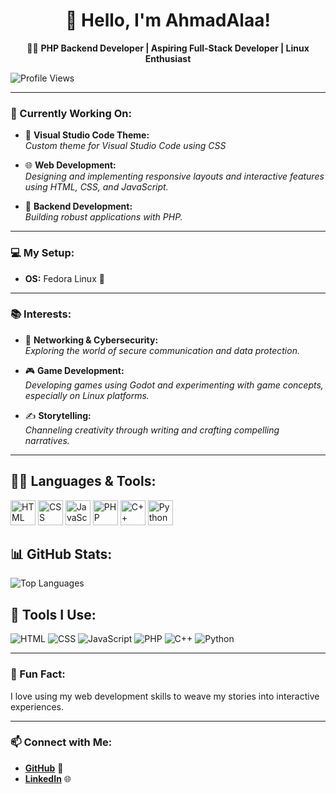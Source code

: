 <div align="center">

# 👋 Hello, I'm **AhmadAlaa**!

</div>

<div align="center">
 
👨‍💻 **PHP Backend Developer | Aspiring Full-Stack Developer | Linux Enthusiast**

</div>

![Profile Views](https://komarev.com/ghpvc/?username=Ahmad&color=blue)

---

### 🌱 Currently Working On:

- 🎨 **Visual Studio Code Theme:**  
  *Custom theme for Visual Studio Code using CSS* 

- 🌐 **Web Development:**  
  *Designing and implementing responsive layouts and interactive features using HTML, CSS, and JavaScript.*

- 🔧 **Backend Development:**  
  *Building robust applications with PHP.*

---

### 💻 My Setup:

- **OS:** Fedora Linux 🐧

---

### 📚 Interests:

- 🔐 **Networking & Cybersecurity:**  
  *Exploring the world of secure communication and data protection.*

- 🎮 **Game Development:**  
  *Developing games using Godot and experimenting with game concepts, especially on Linux platforms.*

- ✍️ **Storytelling:**  
  *Channeling creativity through writing and crafting compelling narratives.*
  
---

## 👨‍💻 Languages & Tools:

<p align="left">
    <img src="https://cdn.jsdelivr.net/gh/devicons/devicon/icons/html5/html5-original.svg" alt="HTML" width="40" height="40"/> 
    <img src="https://cdn.jsdelivr.net/gh/devicons/devicon/icons/css3/css3-original.svg" alt="CSS" width="40" height="40"/> 
    <img src="https://cdn.jsdelivr.net/gh/devicons/devicon/icons/javascript/javascript-original.svg" alt="JavaScript" width="40" height="40"/>
    <img src="https://cdn.jsdelivr.net/gh/devicons/devicon/icons/php/php-original.svg" alt="PHP" width="40" height="40"/>
    <img src="https://cdn.jsdelivr.net/gh/devicons/devicon/icons/cplusplus/cplusplus-original.svg" alt="C++" width="40" height="40"/>
    <img src="https://cdn.jsdelivr.net/gh/devicons/devicon/icons/python/python-original.svg" alt="Python" width="40" height="40"/>
</p>

## 📊 GitHub Stats:

![Top Languages](https://github-readme-stats.vercel.app/api/top-langs/?username=Ahmad&layout=compact&theme=radical)

## 🚀 Tools I Use:

![HTML](https://img.shields.io/badge/-HTML5-E34F26?style=flat-square&logo=html5&logoColor=white)
![CSS](https://img.shields.io/badge/-CSS3-1572B6?style=flat-square&logo=css3&logoColor=white)
![JavaScript](https://img.shields.io/badge/-JavaScript-F7DF1E?style=flat-square&logo=javascript&logoColor=black)
![PHP](https://img.shields.io/badge/-PHP-777BB4?style=flat-square&logo=php&logoColor=white)
![C++](https://img.shields.io/badge/-C++-00599C?style=flat-square&logo=cplusplus&logoColor=white)
![Python](https://img.shields.io/badge/-Python-3776AB?style=flat-square&logo=python&logoColor=white)


---

### 🚀 Fun Fact:

I love using my web development skills to weave my stories into interactive experiences.

---

### 📫 Connect with Me:

- **[GitHub](https://github.com/AhmadAlaa1)** 🐙
- **[LinkedIn](https://www.linkedin.com/in/ahmad-alaa-3b4b582a4/)** 🌐


<!---
AhmadAlaa1/AhmadAlaa1 is a ✨ special ✨ repository because its `README.md` (this file) appears on your GitHub profile.
You can click the Preview link to take a look at your changes.
--->
